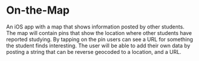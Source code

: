 # On-the-Map
An iOS app with a map that shows information posted by other students. The map will contain pins that show the location where other students have reported studying. By tapping on the pin users can see a URL for something the student finds interesting. The user will be able to add their own data by posting a string that can be reverse geocoded to a location, and a URL.
